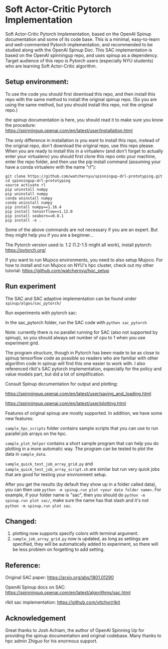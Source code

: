 # Soft Actor-Critic Pytorch Implementation
Soft Actor-Critic Pytorch Implementation, based on the OpenAI Spinup documentation and some of its code base. This is a minimal, easy-to-learn and well-commented Pytorch implementation, and recommended to be studied along with the OpenAI Spinup Doc. This SAC implementation is based on the OpenAI spinningup repo, and uses spinup as a dependency. Target audience of this repo is Pytorch users (especially NYU students) who are learning Soft Actor-Critic algorithm. 

## Setup environment:
To use the code you should first download this repo, and then install this repo with the same method to install the original spinup repo. (So you are using the same method, but you should install this repo, not the original repo.)

the spinup documentation is here, you should read it to make sure you know the procedure: https://spinningup.openai.com/en/latest/user/installation.html

The only difference in installation is you want to install this repo, instead of the original repo, don't download the original repo, use this repo please. When you are ready to install this in a virtualenv (and don't forget to actually enter your virtualenv) you should first clone this repo onto your machine, enter the repo folder, and then use the pip install command (assuming your have a conda virtualenv with the name "rl"): 

```
git clone https://github.com/watchernyu/spinningup-drl-prototyping.git
cd spinningup-drl-prototyping
source activate rl 
pip uninstall numpy
pip uninstall numpy
conda uninstall numpy
conda uninstall numpy
pip install numpy==1.16.4
pip install tensorflow==1.12.0
pip install seaborn==0.8.1
pip install -e .
```

Some of the above commands are not necessary if you are an expert. But they might help you if you are a beginner...

The Pytorch version used is: 1.2 (1.2-1.5 might all work), install pytorch:
https://pytorch.org/

If you want to run Mujoco environments, you need to also setup Mujoco. For how to install and run Mujoco on NYU's hpc cluster, check out my other tutorial: https://github.com/watchernyu/hpc_setup

## Run experiment
The SAC and SAC adaptive implementation can be found under `spinup/algos/sac_pytorch/`

Run experiments with pytorch sac: 

In the sac_pytorch folder, run the SAC code with `python sac_pytorch`

Note: currently there is no parallel running for SAC (also not supported by spinup), so you should always set number of cpu to 1 when you use experiment grid.

The program structure, though in Pytorch has been made to be as close to spinup tensorflow code as possible so readers who are familiar with other algorithm code in spinup will find this one easier to work with. I also referenced rlkit's SAC pytorch implementation, especially for the policy and value models part, but did a lot of simplification. 

Consult Spinup documentation for output and plotting:

https://spinningup.openai.com/en/latest/user/saving_and_loading.html

https://spinningup.openai.com/en/latest/user/plotting.html

Features of original spinup are mostly supported. In addition, we have some new features:

`sample_hpc_scripts` folder contains sample scripts that you can use to run parallel job arrays on the hpc. 

`sample_plot_helper` contains a short sample program that can help you do plotting in a more automatic way. The program can be tested to plot the data in `sample_data`. 

`sample_quick_test_job_array_grid.py` and `sample_quick_test_job_array_script.sh` are similar but run very quick jobs that are good for testing your environment setup. 

After you get the results (by default they show up in a folder called data), you can then use `python -m spinup.run plot <your data folder name>`. For example, if your folder name is "sac", then you should do `python -m spinup.run plot sac/`, make sure the name has that slash and it's not `python -m spinup.run plot sac`. 

## Changed:

1. plotting now supports specify colors with terminal argument. 
2. `sample_job_array_grid.py` now is updated, as long as settings are specified, they will be automatically added to experiment, so there will be less problem on forgetting to add setting. 

## Reference: 

Original SAC paper: https://arxiv.org/abs/1801.01290

OpenAI Spinup docs on SAC: https://spinningup.openai.com/en/latest/algorithms/sac.html

rlkit sac implementation: https://github.com/vitchyr/rlkit

## Acknowledgement 
Great thanks to Josh Achiam, the author of OpenAI Spinning Up for providing the spinup documentation and original codebase. Many thanks to hpc admin Zhiguo for his enormous support.
